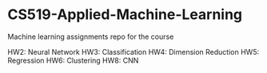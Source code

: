 # CS519-Applied-Machine-Learning
Machine learning assignments repo for the course

HW2: Neural Network
HW3: Classification
HW4: Dimension Reduction
HW5: Regression
HW6: Clustering
HW8: CNN

